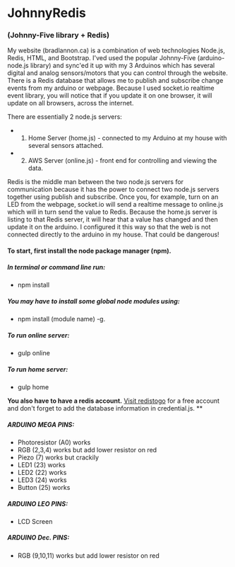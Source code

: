 # JohnnyRedis
### (Johnny-Five library + Redis)

My website (bradlannon.ca) is a combination of web technologies Node.js, Redis, HTML, and Bootstrap.  I'ved used the popular Johnny-Five (arduino-node.js library) and sync'ed it up with my 3 Arduinos which has several digital and analog sensors/motors that you can control through the website.  There is a Redis database that allows me to publish and subscribe change events from my arduino or webpage.   Because I used socket.io realtime event library, you will notice that if you update it on one browser, it will update on all browsers, across the internet.

There are essentially 2 node.js servers:
* 1)  Home Server (home.js) - connected to my Arduino at my house with several sensors attached.
* 2)  AWS Server (online.js) - front end for controlling and viewing the data.


Redis is the middle man between the two node.js servers for communication because it has the power to connect two node.js servers together using publish and subscribe.  Once you, for example, turn on an LED from the webpage, socket.io will send a realtime message to online.js which will in turn send the value to Redis.  Because the home.js server is listing to that Redis server, it will hear that a value has changed and then update it on the arduino.  I configured it this way so that the web is not connected directly to the arduino in my house. That could be dangerous!



#### To start, first install the node package manager (npm).


##### In terminal or command line run: 
* npm install

##### You may have to install some global node modules using:
* npm install (module name) -g.

##### To run online server:
* gulp online

##### To run home server:
* gulp home

**You also have to have a redis account.** 
[Visit redistogo](http://redistogo.com/)  for a free account and don't forget to add the database information in credential.js. **


##### ARDUINO MEGA PINS:
* Photoresistor (A0) works
* RGB (2,3,4) works but add lower resistor on red             
* Piezo (7) works but crackily
* LED1 (23) works                      
* LED2 (22) works
* LED3 (24) works
* Button (25) works

##### ARDUINO LEO PINS:
* LCD Screen

##### ARDUINO Dec. PINS:
* RGB (9,10,11) works but add lower resistor on red 
